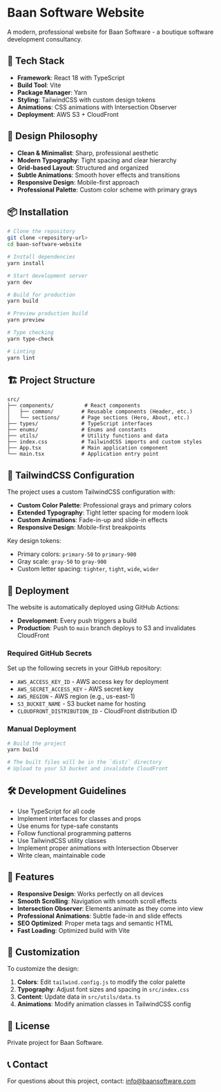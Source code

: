 # Baan Software Website

A modern, professional website for Baan Software - a boutique software development consultancy.

## 🚀 Tech Stack

- **Framework**: React 18 with TypeScript
- **Build Tool**: Vite
- **Package Manager**: Yarn
- **Styling**: TailwindCSS with custom design tokens
- **Animations**: CSS animations with Intersection Observer
- **Deployment**: AWS S3 + CloudFront

## 🎨 Design Philosophy

- **Clean & Minimalist**: Sharp, professional aesthetic
- **Modern Typography**: Tight spacing and clear hierarchy
- **Grid-based Layout**: Structured and organized
- **Subtle Animations**: Smooth hover effects and transitions
- **Responsive Design**: Mobile-first approach
- **Professional Palette**: Custom color scheme with primary grays

## 📦 Installation

```bash
# Clone the repository
git clone <repository-url>
cd baan-software-website

# Install dependencies
yarn install

# Start development server
yarn dev

# Build for production
yarn build

# Preview production build
yarn preview

# Type checking
yarn type-check

# Linting
yarn lint
```

## 🏗️ Project Structure

```
src/
├── components/          # React components
│   ├── common/         # Reusable components (Header, etc.)
│   └── sections/       # Page sections (Hero, About, etc.)
├── types/              # TypeScript interfaces
├── enums/              # Enums and constants
├── utils/              # Utility functions and data
├── index.css           # TailwindCSS imports and custom styles
├── App.tsx             # Main application component
└── main.tsx            # Application entry point
```

## 🎨 TailwindCSS Configuration

The project uses a custom TailwindCSS configuration with:

- **Custom Color Palette**: Professional grays and primary colors
- **Extended Typography**: Tight letter spacing for modern look
- **Custom Animations**: Fade-in-up and slide-in effects
- **Responsive Design**: Mobile-first breakpoints

Key design tokens:
- Primary colors: `primary-50` to `primary-900`
- Gray scale: `gray-50` to `gray-900`
- Custom letter spacing: `tighter`, `tight`, `wide`, `wider`

## 🚀 Deployment

The website is automatically deployed using GitHub Actions:

- **Development**: Every push triggers a build
- **Production**: Push to `main` branch deploys to S3 and invalidates CloudFront

### Required GitHub Secrets

Set up the following secrets in your GitHub repository:

- `AWS_ACCESS_KEY_ID` - AWS access key for deployment
- `AWS_SECRET_ACCESS_KEY` - AWS secret key
- `AWS_REGION` - AWS region (e.g., us-east-1)
- `S3_BUCKET_NAME` - S3 bucket name for hosting
- `CLOUDFRONT_DISTRIBUTION_ID` - CloudFront distribution ID

### Manual Deployment

```bash
# Build the project
yarn build

# The built files will be in the `dist/` directory
# Upload to your S3 bucket and invalidate CloudFront
```

## 🛠️ Development Guidelines

- Use TypeScript for all code
- Implement interfaces for classes and props
- Use enums for type-safe constants
- Follow functional programming patterns
- Use TailwindCSS utility classes
- Implement proper animations with Intersection Observer
- Write clean, maintainable code

## 📱 Features

- **Responsive Design**: Works perfectly on all devices
- **Smooth Scrolling**: Navigation with smooth scroll effects
- **Intersection Observer**: Elements animate as they come into view
- **Professional Animations**: Subtle fade-in and slide effects
- **SEO Optimized**: Proper meta tags and semantic HTML
- **Fast Loading**: Optimized build with Vite

## 🔧 Customization

To customize the design:

1. **Colors**: Edit `tailwind.config.js` to modify the color palette
2. **Typography**: Adjust font sizes and spacing in `src/index.css`
3. **Content**: Update data in `src/utils/data.ts`
4. **Animations**: Modify animation classes in TailwindCSS config

## 📄 License

Private project for Baan Software.

## 📞 Contact

For questions about this project, contact: info@baansoftware.com 